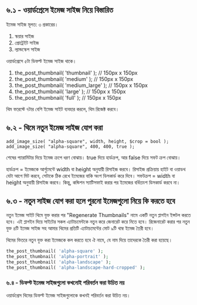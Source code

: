 ## ৬.১ - ওয়ার্ডপ্রেসে ইমেজ সাইজ নিয়ে বিস্তারিত

ইমেজ সাইজ মূলত: ৩ প্রকারের।

1. স্কয়ার সাইজ
2. প্রোট্রেইট সাইজ
3. ল্যান্ডস্কেপ সাইজ

ওয়ার্ডপ্রেসে ৫টা ডিফল্ট ইমেজ সাইজ থাকে।

1. the_post_thumbnail( 'thumbnail' ); // 150px x 150px
2. the_post_thumbnail( 'medium' ); // 150px x 150px
3. the_post_thumbnail( 'medium_large' ); // 150px x 150px
4. the_post_thumbnail( 'large' ); // 150px x 150px
5. the_post_thumbnail( 'full' ); // 150px x 150px

থিম ফরেস্টে ৭টার বেশি ইমেজ সাইট ব্যবহার করলে, থিম রিজেক্ট করবে।

## ৬.২ - থিমে নতুন ইমেজ সাইজ যোগ করা
```
add_image_size( "alpha-square", width, height, $crop = bool );
add_image_size( "alpha-square", 400, 400, true );
```

শেষের প্যারামিটার দিয়ে ইমেজ ক্রপে ধরণ বোঝায়। true দিয়ে হার্ডক্রপ, আর false দিয়ে সফট ক্রপ বোঝায়।

হার্ডক্রপ = ইমেজকে আর্গুমেন্টে width বা height অনুযায়ী রিসাইজ করবে। রিসাইজ প্রক্রিয়ায় হাইট বা ওয়াডথ যেটা আগে মিট করবে, সেটাকে ঠিক রেখে ইমেজের বাকি অংশ ডিসকার্ড করে দিবে।
সফটক্রপ = width বা height অনুযায়ী রিসাইজ করবে। কিন্তু, কন্ডিশন স্যাটিসফাই করার পর ইমেজের বর্ধিতাংশ ডিসকার্ড করবে না।

## ৬.৩ - নতুন সাইজ যোগ করা হলে পুরনো ইমেজগুলো নিয়ে কি করতে হবে

নতুন ইমেজ সাইট থিমে যুক্ত করার পর "Regenerate Thumbnails" নামে একটি নতুন প্লাগইন ইন্সটল করতে হবে। এই প্লাগইন দিয়ে সাইটের সকল এ্যাটাচমেন্টকে নতুন করে জেনারেট করে নিতে হবে। রিজেনারেট করার পর নতুন যুক্ত ৪টি ইমেজ সাইজ সহ আমার থিমের প্রতিটি এ্যাটাচমেন্টের মোট ৯টি থাম্ব ইমেজ তৈরী হবে।

থিমের ভিতরে নতুন যুক্ত করা ইমেজকে কল করতে হবে ঐ নামে, যে নাম দিয়ে তাদেরকে তৈরী করা হয়েছে।

```php
the_post_thumbnail( 'alpha-square' );
the_post_thumbnail( 'alpha-portrait' );
the_post_thumbnail( 'alpha-landscape' );
the_post_thumbnail( 'alpha-landscape-hard-cropped' );
```

### ৬.৪ - ডিফল্ট ইমেজ সাইজগুলো কখনোই পরিবর্তন করা উচিত নয়

ওয়ার্ডপ্রেস থিমের ডিফল্ট ইমেজ সাইজগুলোকে কখনই পরিবর্তন করা উচিত নয়।
